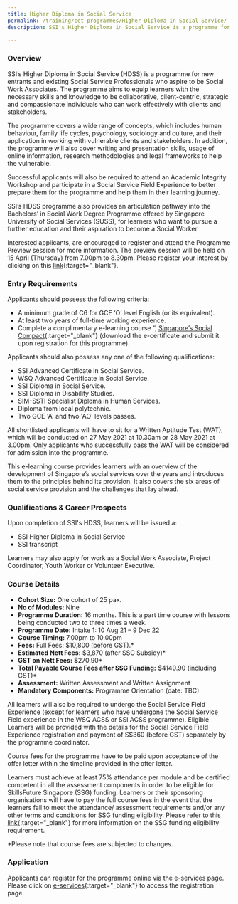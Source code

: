 ```yaml
---
title: Higher Diploma in Social Service
permalink: /training/cet-programmes/Higher-Diploma-in-Social-Service/
description: SSI's Higher Diploma in Social Service is a programme for aspiring and existing Social Service Professionals who are looking to be Social Work Associates.

---
```

### Overview

SSI’s Higher Diploma in Social Service (HDSS) is a programme for new entrants and existing Social Service Professionals who aspire to be Social Work Associates. The programme aims to equip learners with the necessary skills and knowledge to be collaborative, client-centric, strategic and compassionate individuals who can work effectively with clients and stakeholders. 

The programme covers a wide range of concepts, which includes human behaviour, family life cycles, psychology, sociology and culture, and their application in working with vulnerable clients and stakeholders. In addition, the programme will also cover writing and presentation skills, usage of online information, research methodologies and legal frameworks to help the vulnerable. 

Successful applicants will also be required to attend an Academic Integrity Workshop and participate in a Social Service Field Experience to better prepare them for the programme and help them in their learning journey. 

SSI’s HDSS programme also provides an articulation pathway into the Bachelors’ in Social Work Degree Programme offered by Singapore University of Social Services (SUSS), for learners who want to pursue a further education and their aspiration to become a Social Worker.

Interested applicants, are encouraged to register and attend the Programme Preview session for more information. The preview session will be held on 15 April (Thursday) from 7.00pm to 8.30pm. Please register your interest by clicking on this [link](https://form.gov.sg/606d0c428fb55e001115babc){:target="_blank"}. 

### Entry Requirements

Applicants should possess the following criteria:

-	A minimum grade of C6 for GCE ‘O’ level English (or its equivalent). 
-	At least two years of full-time working experience.
-	Complete a complimentary e-learning course “, [Singapore’s Social Compact](https://learningcloud.sg/pages/coursedescription.jsf?courseId=1233736&catalogId=1700&templateId=-1){:target="_blank"} (download the e-certificate and submit it upon registration for this programme).

Applicants should also possess any one of the following qualifications:

-	SSI Advanced Certificate in Social Service.
- WSQ Advanced Certificate in Social Service.
- SSI Diploma in Social Service.
- SSI Diploma in Disability Studies.
- SIM-SSTI Specialist Diploma in Human Services.
- Diploma from local polytechnic.
- Two GCE 'A' and two 'AO' levels passes.

All shortlisted applicants will have to sit for a Written Aptitude Test (WAT), which will be conducted on 27 May 2021 at 10.30am or 28 May 2021 at 3.00pm. Only applicants who successfully pass the WAT will be considered for admission into the programme. 
 
This e-learning course provides learners with an overview of the development of Singapore’s social services over the years and introduces them to the principles behind its provision. It also covers the six areas of social service provision and the challenges that lay ahead. 

### Qualifications & Career Prospects

Upon completion of SSI's HDSS, learners will be issued a:

-	SSI Higher Diploma in Social Service 
-	SSI transcript 

Learners may also apply for work as a Social Work Associate, Project Coordinator, Youth Worker or Volunteer Executive.  

### Course Details

- **Cohort Size:** One cohort of 25 pax. 
- **No of Modules:** Nine
- **Programme Duration:** 16 months. This is a part time course with lessons being conducted two to three times a week.
- **Programme Date:** Intake 1: 10 Aug 21 – 9 Dec 22
- **Course Timing:**  7.00pm to 10.00pm  
- **Fees:** Full Fees: $10,800 (before GST).*  
- **Estimated Nett Fees:** $3,870 (after SSG Subsidy)* 
- **GST on Nett Fees:** $270.90* 
- **Total Payable Course Fees after SSG Funding:** $4140.90 (including GST)*   
- **Assessment:** Written Assessment and Written Assignment 
- **Mandatory Components:** Programme Orientation (date: TBC)

All learners will also be required to undergo the Social Service Field Experience (except for learners who have undergone the Social Service Field experience in the WSQ ACSS or SSI ACSS programme). Eligible Learners will be provided with the details for the Social Service Field Experience registration and payment of S$360 (before GST) separately by the programme coordinator.

Course fees for the programme have to be paid upon acceptance of the offer letter within the timeline provided in the ofter letter.

Learners must achieve at least 75% attendance per module and be certified competent in all the assessment components in order to be eligible for SkillsFuture Singapore (SSG) funding. Learners or their sponsoring organisations will have to pay the full course fees in the event that the learners fail to meet the attendance/ assessment requirements and/or any other terms and conditions for SSG funding eligibility. Please refer to this [link](https://www.skillsconnect.gov.sg){:target="_blank"} for more information on the SSG funding eligibility requirement. 

*Please note that course fees are subjected to changes.

### Application

Applicants can register for the programme online via the e-services page. Please click on [e-services](https://safe.menlosecurity.com/https://e-services.ncss.gov.sg/Training/Course/DetailProgramme/CCFE5FBF-E17F-EB11-816F-000C296EE030){:target="_blank"} to access the registration page.

